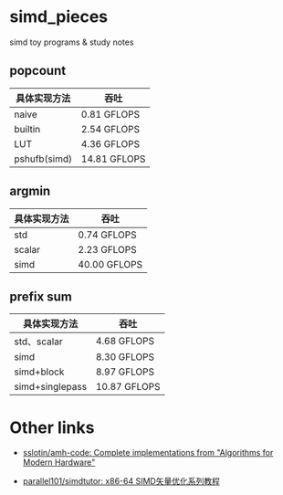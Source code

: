 # simd_pieces
simd toy programs &amp; study notes



## popcount

| 具体实现方法 | 吞吐         |
| ------------ | ------------ |
| naive        | 0.81 GFLOPS  |
| builtin      | 2.54 GFLOPS  |
| LUT          | 4.36 GFLOPS  |
| pshufb(simd) | 14.81 GFLOPS |

## argmin

| 具体实现方法 | 吞吐         |
| ------------ | ------------ |
| std          | 0.74 GFLOPS  |
| scalar       | 2.23 GFLOPS  |
| simd         | 40.00 GFLOPS |

## prefix sum

| 具体实现方法    | 吞吐         |
| --------------- | ------------ |
| std、scalar     | 4.68 GFLOPS  |
| simd            | 8.30 GFLOPS  |
| simd+block      | 8.97 GFLOPS  |
| simd+singlepass | 10.87 GFLOPS |



# Other links

* [sslotin/amh-code: Complete implementations from "Algorithms for Modern Hardware" ](https://github.com/sslotin/amh-code)

* [parallel101/simdtutor: x86-64 SIMD矢量优化系列教程](https://github.com/parallel101/simdtutor)
